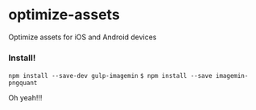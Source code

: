 # optimize-assets
Optimize assets for iOS and Android devices

### Install!
`npm install --save-dev gulp-imagemin`
`$ npm install --save imagemin-pngquant`

Oh yeah!!!
